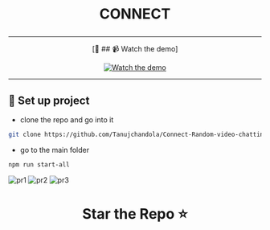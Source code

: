 <h1 align = "center"> 

CONNECT


</h1>


---

<div align="center">
 
[🔴 ## 📹 Watch the demo]

[![Watch the demo](https://img.youtube.com/vi/owX2288HcMs/0.jpg)](https://www.youtube.com/watch?v=7h8aFqqjgA8)

</div>

---

## 📌 Set up project
- clone the repo and go into it
```bash
git clone https://github.com/Tanujchandola/Connect-Random-video-chatting-Website-.git & cd Connect-Random-video-chatting-Website/
```
- go to the main folder
```bash
npm run start-all
```
![pr1](https://github.com/user-attachments/assets/9d2d36d3-dd77-456e-87c3-6639786cf8a2)
![pr2](https://github.com/user-attachments/assets/434dd458-3ab6-4798-8294-c750712bc218)
![pr3](https://github.com/user-attachments/assets/aedf6fb0-25ea-4935-9828-3d1d4566c7d9)


<h1 align="center"> Star the Repo ⭐ </h1>
